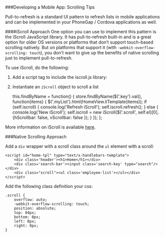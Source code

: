 ###Developing a Mobile App: Scrolling Tips

Pull-to-refresh is a standard UI pattern to refresh lists in mobile applications and can be implemented in your PhoneGap / Cordova applications as well.

####iScroll Approach
One option you can use to implement this pattern is the iScroll JavaScript library. It has pull-to-refresh built-in and is a great option for older OS versions or platforms that don’t support touch-based scrolling natively. But on platforms that support it (with `-webkit-overflow-scrolling: touch`), you don’t want to give up the benefits of native scrolling just to implement pull-to-refresh.

To use iScroll, do the following:

1) Add a script tag to include the iscroll.js library:


	<script src="lib/iscroll.js"></script>

2) Instantiate an `iScroll` object to scroll a list

	
	this.findByName = function() {
    	store.findByName($('.key').val(), function(items) {
        	$('.myList').html(HomeView.liTemplate(items));
	        if (self.iscroll) {
    	        console.log('Refresh iScroll');
        	    self.iscroll.refresh();
	        } else {
    	        console.log('New iScroll');
        	    self.iscroll = new iScroll($('.scroll', self.el)[0], 				{hScrollbar: false, vScrollbar: false });
        	}
    	});
	};


More information on iScroll is available [here](http://cubiq.org/iscroll-4).

###Native Scrolling Approach

Add a `div` wrapper with a scroll class around the `ul` element with a scroll:

	<script id="home-tpl" type="text/x-handlebars-template">
		<div class='header'><h1>Home</h1></div>
		<div class='search-bar'><input class='search-key' type="search"/></div>
		<div class="scroll"><ul class='employee-list'></ul></div>
	</script>


Add the following class definition your css:

	.scroll {
		overflow: auto;
		-webkit-overflow-scrolling: touch;
		position: absolute;
		top: 84px;
		bottom: 0px;
		left: 0px;
		right: 0px;
	}







